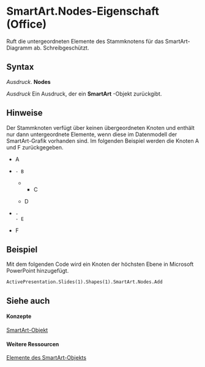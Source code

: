 
# SmartArt.Nodes-Eigenschaft (Office)

Ruft die untergeordneten Elemente des Stammknotens für das SmartArt-Diagramm ab. Schreibgeschützt.


## Syntax

 _Ausdruck_. **Nodes**

 _Ausdruck_ Ein Ausdruck, der ein **SmartArt** -Objekt zurückgibt.


## Hinweise

Der Stammknoten verfügt über keinen übergeordneten Knoten und enthält nur dann untergeordnete Elemente, wenn diese im Datenmodell der SmartArt-Grafik vorhanden sind. Im folgenden Beispiel werden die Knoten A und F zurückgegeben.


- A
    
- 
      - B
    
  - 
      - C
    
  - D
    
- 
      - 
      - E
    
- F
    

## Beispiel

Mit dem folgenden Code wird ein Knoten der höchsten Ebene in Microsoft PowerPoint hinzugefügt.


```
ActivePresentation.Slides(1).Shapes(1).SmartArt.Nodes.Add
```


## Siehe auch


#### Konzepte


[SmartArt-Objekt](24332c9b-87c9-7678-9d9f-9e25f2370afc.md)
#### Weitere Ressourcen


[Elemente des SmartArt-Objekts](http://msdn.microsoft.com/library/60a9e7bf-8948-2c30-f206-61e7c46c1928%28Office.15%29.aspx)
